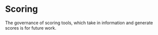 # Scoring

The governance of scoring tools, which take in information and generate scores is for future work.&#x20;

